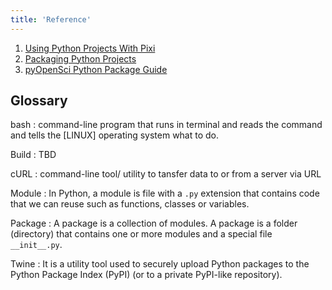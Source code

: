 ```yaml
---
title: 'Reference'
---
```


1. [Using Python Projects With Pixi](https://prefix.dev/blog/using_python_projects_with_pixi)
2. [Packaging Python Projects](https://packaging.python.org/en/latest/tutorials/packaging-projects/)
3. [pyOpenSci Python Package Guide](https://www.pyopensci.org/python-package-guide/index.html)

## Glossary

bash 
: command-line program that runs in terminal and reads the command and tells the [LINUX] operating system  what to do.

Build
: TBD

cURL
: command-line tool/ utility to tansfer data to or from a server via URL

Module
: In Python, a module is file with a `.py` extension that contains code that we can reuse such as functions, classes or variables.

Package
: A package is a collection of modules. A package is a folder (directory) that contains one or more modules and a special file `__init__.py`.

Twine
: It is a utility tool used to securely upload Python packages to the Python Package Index (PyPI) (or to a private PyPI-like repository).
